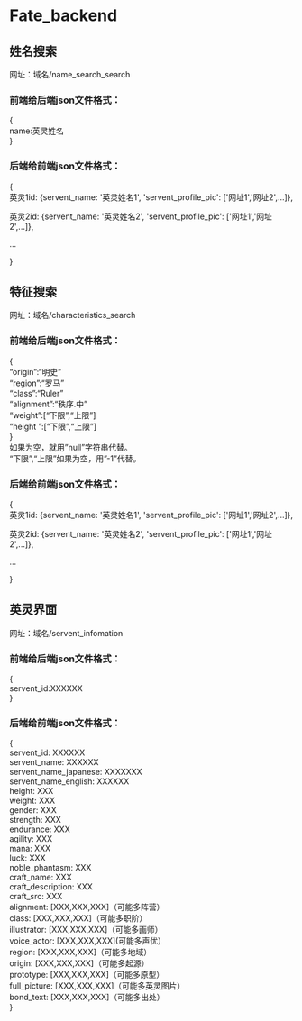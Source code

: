# Fate_backend
## 姓名搜索
网址：域名/name_search_search  
### 前端给后端json文件格式：  
{  
name:英灵姓名  
}  
### 后端给前端json文件格式：  
{  
英灵1id: {servent_name: '英灵姓名1', 'servent_profile_pic': ['网址1','网址2',...]},  
  
英灵2id: {servent_name: '英灵姓名2', 'servent_profile_pic': ['网址1','网址2',...]},  
  
...  
  
}  
  
## 特征搜索
网址：域名/characteristics_search  
### 前端给后端json文件格式：  
{  
“origin”:“明史”  
“region”:“罗马”  
“class”:“Ruler”  
“alignment”:“秩序.中”  
“weight”:[“下限”,“上限”]  
“height ”:[“下限”,“上限”]  
}  
如果为空，就用”null”字符串代替。  
“下限”,“上限”如果为空，用”-1”代替。  
  
### 后端给前端json文件格式：  
{  
英灵1id: {servent_name: '英灵姓名1', 'servent_profile_pic': ['网址1','网址2',...]},  
  
英灵2id: {servent_name: '英灵姓名2', 'servent_profile_pic': ['网址1','网址2',...]},  
  
...  
  
}  

## 英灵界面
网址：域名/servent_infomation  
### 前端给后端json文件格式：  
{  
servent_id:XXXXXX  
}  
  
### 后端给前端json文件格式：  
{  
servent_id: XXXXXX  
servent_name: XXXXXX  
servent_name_japanese: XXXXXXX  
servent_name_english: XXXXXX  
height: XXX  
weight: XXX  
gender: XXX  
strength: XXX  
endurance: XXX  
agility: XXX  
mana: XXX  
luck: XXX  
noble_phantasm: XXX  
craft_name: XXX  
craft_description: XXX  
craft_src: XXX  
alignment: [XXX,XXX,XXX]（可能多阵营）  
class: [XXX,XXX,XXX]（可能多职阶）  
illustrator: [XXX,XXX,XXX]（可能多画师）  
voice_actor: [XXX,XXX,XXX](可能多声优）  
region: [XXX,XXX,XXX]（可能多地域）  
origin: [XXX,XXX,XXX]（可能多起源）  
prototype: [XXX,XXX,XXX]（可能多原型）  
full_picture: [XXX,XXX,XXX]（可能多英灵图片）  
bond_text: [XXX,XXX,XXX]（可能多出处）  
}  
